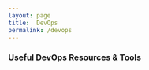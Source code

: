 ```yaml
---
layout: page
title:  DevOps
permalink: /devops
---
```


### Useful DevOps Resources & Tools

<script src="https://gist.github.com/warden/d038a6ccba923ae039a72eaee51084d6.js"></script>


